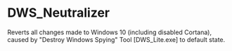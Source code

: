 # DWS_Neutralizer
Reverts all changes made to Windows 10 (including disabled Cortana), caused by "Destroy Windows Spying" Tool [DWS_Lite.exe] to default state.
